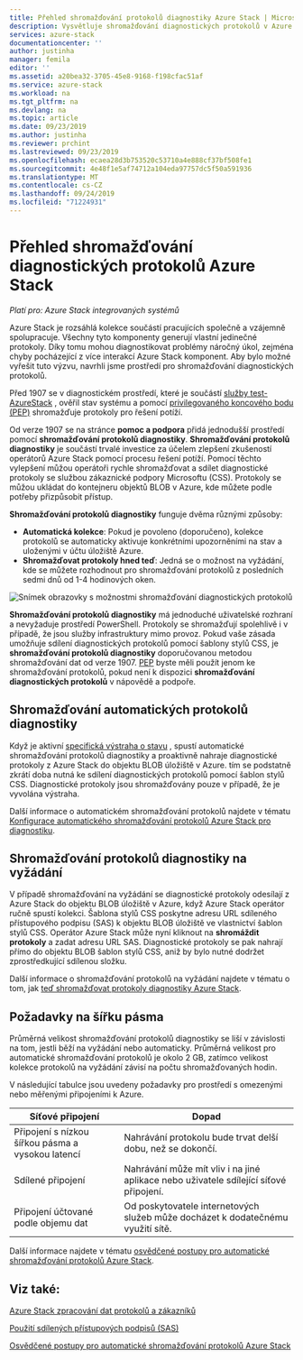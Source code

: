```yaml
---
title: Přehled shromažďování protokolů diagnostiky Azure Stack | Microsoft Docs
description: Vysvětluje shromažďování diagnostických protokolů v Azure Stack nápovědě a podpoře, včetně kolekce na vyžádání a automatického shromažďování protokolů.
services: azure-stack
documentationcenter: ''
author: justinha
manager: femila
editor: ''
ms.assetid: a20bea32-3705-45e8-9168-f198cfac51af
ms.service: azure-stack
ms.workload: na
ms.tgt_pltfrm: na
ms.devlang: na
ms.topic: article
ms.date: 09/23/2019
ms.author: justinha
ms.reviewer: prchint
ms.lastreviewed: 09/23/2019
ms.openlocfilehash: ecaea28d3b753520c53710a4e888cf37bf508fe1
ms.sourcegitcommit: 4e48f1e5af74712a104eda97757dc5f50a591936
ms.translationtype: MT
ms.contentlocale: cs-CZ
ms.lasthandoff: 09/24/2019
ms.locfileid: "71224931"
---
```

# <a name="overview-of-azure-stack-diagnostic-log-collection"></a>Přehled shromažďování diagnostických protokolů Azure Stack 

*Platí pro: Azure Stack integrovaných systémů*

Azure Stack je rozsáhlá kolekce součástí pracujících společně a vzájemně spolupracuje. Všechny tyto komponenty generují vlastní jedinečné protokoly. Díky tomu mohou diagnostikovat problémy náročný úkol, zejména chyby pocházející z více interakcí Azure Stack komponent. Aby bylo možné vyřešit tuto výzvu, navrhli jsme prostředí pro shromažďování diagnostických protokolů. 

Před 1907 se v diagnostickém prostředí, které je součástí [služby test-AzureStack](azure-stack-diagnostic-test.md) , ověřil stav systému a pomocí [privilegovaného koncového bodu (PEP)](azure-stack-configure-on-demand-diagnostic-log-collection.md#using-pep) shromažďuje protokoly pro řešení potíží. 

Od verze 1907 se na stránce **pomoc a podpora** přidá jednodušší prostředí pomocí **shromažďování protokolů diagnostiky**. 
**Shromažďování protokolů diagnostiky** je součástí trvalé investice za účelem zlepšení zkušeností operátorů Azure Stack pomocí procesu řešení potíží. Pomocí těchto vylepšení můžou operátoři rychle shromažďovat a sdílet diagnostické protokoly se službou zákaznické podpory Microsoftu (CSS). Protokoly se můžou ukládat do kontejneru objektů BLOB v Azure, kde můžete podle potřeby přizpůsobit přístup.    
   
**Shromažďování protokolů diagnostiky** funguje dvěma různými způsoby:

- **Automatická kolekce**: Pokud je povoleno (doporučeno), kolekce protokolů se automaticky aktivuje konkrétními upozorněními na stav a uloženými v účtu úložiště Azure.
- **Shromažďovat protokoly hned teď**: Jedná se o možnost na vyžádání, kde se můžete rozhodnout pro shromažďování protokolů z posledních sedmi dnů od 1-4 hodinových oken.

![Snímek obrazovky s možnostmi shromažďování diagnostických protokolů](media/azure-stack-automatic-log-collection/azure-stack-log-collection-overview.png)

**Shromažďování protokolů diagnostiky** má jednoduché uživatelské rozhraní a nevyžaduje prostředí PowerShell. Protokoly se shromažďují spolehlivě i v případě, že jsou služby infrastruktury mimo provoz.
Pokud vaše zásada umožňuje sdílení diagnostických protokolů pomocí šablony stylů CSS, je **shromažďování protokolů diagnostiky** doporučovanou metodou shromažďování dat od verze 1907. [PEP](azure-stack-configure-on-demand-diagnostic-log-collection.md#using-pep) byste měli použít jenom ke shromažďování protokolů, pokud není k dispozici **shromažďování diagnostických protokolů** v nápovědě a podpoře.

## <a name="automatic-diagnostic-log-collection"></a>Shromažďování automatických protokolů diagnostiky 

Když je aktivní [specifická výstraha o stavu](azure-stack-configure-automatic-diagnostic-log-collection.md#automatic-diagnostic-log-collection-alerts) , spustí automatické shromažďování protokolů diagnostiky a proaktivně nahraje diagnostické protokoly z Azure Stack do objektu BLOB úložiště v Azure. tím se podstatně zkrátí doba nutná ke sdílení diagnostických protokolů pomocí šablon stylů CSS. Diagnostické protokoly jsou shromažďovány pouze v případě, že je vyvolána výstraha.  

Další informace o automatickém shromažďování protokolů najdete v tématu [Konfigurace automatického shromažďování protokolů Azure Stack pro diagnostiku](azure-stack-configure-automatic-diagnostic-log-collection.md).

## <a name="on-demand-diagnostic-log-collection"></a>Shromažďování protokolů diagnostiky na vyžádání

V případě shromažďování na vyžádání se diagnostické protokoly odesílají z Azure Stack do objektu BLOB úložiště v Azure, když Azure Stack operátor ručně spustí kolekci.
Šablona stylů CSS poskytne adresu URL sdíleného přístupového podpisu (SAS) k objektu BLOB úložiště ve vlastnictví šablon stylů CSS. Operátor Azure Stack může nyní kliknout na **shromáždit protokoly** a zadat adresu URL SAS. Diagnostické protokoly se pak nahrají přímo do objektu BLOB šablon stylů CSS, aniž by bylo nutné dodržet zprostředkující sdílenou složku. 

Další informace o shromažďování protokolů na vyžádání najdete v tématu o tom, jak [teď shromažďovat protokoly diagnostiky Azure Stack](azure-stack-configure-on-demand-diagnostic-log-collection.md).

## <a name="bandwidth-considerations"></a>Požadavky na šířku pásma

Průměrná velikost shromažďování protokolů diagnostiky se liší v závislosti na tom, jestli běží na vyžádání nebo automaticky. Průměrná velikost pro automatické shromažďování protokolů je okolo 2 GB, zatímco velikost kolekce protokolů na vyžádání závisí na počtu shromažďovaných hodin. 

V následující tabulce jsou uvedeny požadavky pro prostředí s omezenými nebo měřenými připojeními k Azure.

| Síťové připojení | Dopad |
|--------------------|--------|
| Připojení s nízkou šířkou pásma a vysokou latencí | Nahrávání protokolu bude trvat delší dobu, než se dokončí. | 
| Sdílené připojení | Nahrávání může mít vliv i na jiné aplikace nebo uživatele sdílející síťové připojení. |
| Připojení účtované podle objemu dat | Od poskytovatele internetových služeb může docházet k dodatečnému využití sítě. |

Další informace najdete v tématu [osvědčené postupy pro automatické shromažďování protokolů Azure Stack](azure-stack-best-practices-automatic-diagnostic-log-collection.md).

## <a name="see-also"></a>Viz také:

[Azure Stack zpracování dat protokolů a zákazníků](https://docs.microsoft.com/azure-stack/operator/azure-stack-data-collection)

[Použití sdílených přístupových podpisů (SAS)](https://docs.microsoft.com/azure/storage/common/storage-dotnet-shared-access-signature-part-1)

[Osvědčené postupy pro automatické shromažďování protokolů Azure Stack](azure-stack-best-practices-automatic-diagnostic-log-collection.md)
